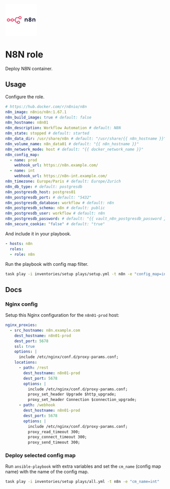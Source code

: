 <img src="/logos/n8n.png" alt="n8n logo" width="100" height="100">

# N8N role

Deploy N8N container.

## Usage

Configure the role.

```yml
# https://hub.docker.com/r/n8nio/n8n
n8n_image: n8nio/n8n:1.67.1
n8n_build_image: true # default: false
n8n_hostname: n8n01
n8n_description: Workflow Automation # default: N8N
n8n_state: stopped # default: started
n8n_data_dir: /usr/share/n8n # default: "/usr/share/{{ n8n_hostname }}"
n8n_volume_name: n8n_data01 # default: "{{ n8n_hostname }}"
n8n_network_mode: host # default: "{{ docker_network_name }}"
n8n_config_map:
  - name: prod
    webhook_url: https://n8n.example.com/
  - name: int
    webhook_url: https://n8n-int.example.com/
n8n_timezone: Europe/Paris # default: Europe/Zurich
n8n_db_type: # default: postgresdb
n8n_postgresdb_host: postgres01
n8n_postgresdb_port: # default: "5432"
n8n_postgresdb_database: workflow # default: n8n
n8n_postgresdb_schema: n8n # default: public
n8n_postgresdb_user: workflow # default: n8n
n8n_postgresdb_password: # default: "{{ vault_n8n_postgresdb_password }}"
n8n_secure_cookie: "false" # default: "true"
```

And include it in your playbook.

```yml
- hosts: n8n
  roles:
  - role: n8n
```

Run the playbook with config map filter.

```bash
task play -i inventories/setup plays/setup.yml -t n8n -e "config_map=int"
```

## Docs

### Nginx config

Setup this Nginx configuration for the `n8n01-prod` host:

```yaml
nginx_proxies:
  - src_hostname: n8n.example.com
    dest_hostname: n8n01-prod
    dest_port: 5678
    ssl: true
    options: |
      include /etc/nginx/conf.d/proxy-params.conf;
    locations:
      - path: /rest
        dest_hostname: n8n01-prod
        dest_port: 5678
        options: |
          include /etc/nginx/conf.d/proxy-params.conf;
          proxy_set_header Upgrade $http_upgrade;
          proxy_set_header Connection $connection_upgrade;
      - path: /webhook
        dest_hostname: n8n01-prod
        dest_port: 5678
        options: |
          include /etc/nginx/conf.d/proxy-params.conf;
          proxy_read_timeout 300;
          proxy_connect_timeout 300;
          proxy_send_timeout 300;
```

### Deploy selected config map

Run `ansible-playbook` with extra variables and set the `cm_name` (config map name) with the name of the config map.

```bash
task play -i inventories/setup plays/all.yml -t n8n -e "cm_name=int"
```